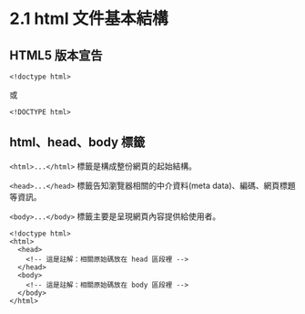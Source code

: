 # 2.1 html 文件基本結構

## HTML5 版本宣告

```markup
<!doctype html>
```

或

```markup
<!DOCTYPE html>
```

## html、head、body 標籤

`<html>...</html>` 標籤是構成整份網頁的起始結構。

`<head>...</head>` 標籤告知瀏覽器相關的中介資料(meta data)、編碼、網頁標題等資訊。

`<body>...</body>` 標籤主要是呈現網頁內容提供給使用者。

```markup
<!doctype html>
<html>
  <head>
    <!-- 這是註解：相關原始碼放在 head 區段裡 -->
  </head>
  <body>
    <!-- 這是註解：相關原始碼放在 body 區段裡 -->
  </body>
</html>
```

